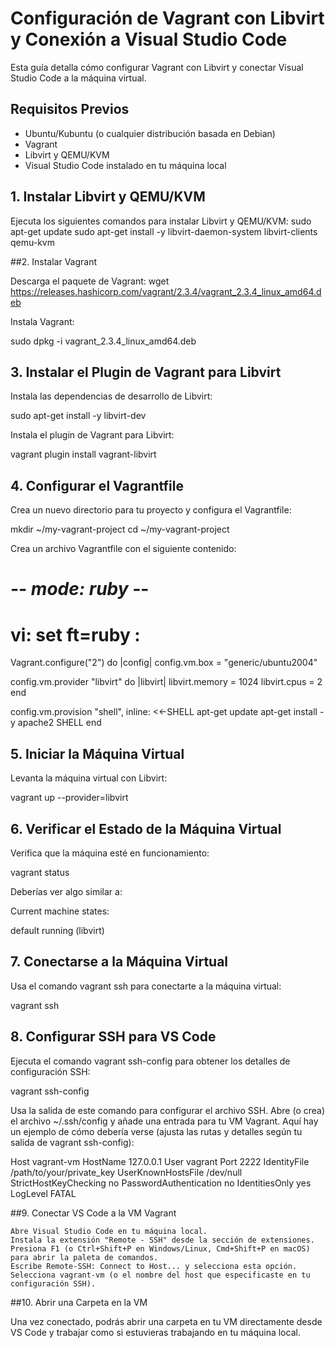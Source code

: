 # Configuración de Vagrant con Libvirt y Conexión a Visual Studio Code

Esta guía detalla cómo configurar Vagrant con Libvirt y conectar Visual Studio Code a la máquina virtual.

## Requisitos Previos

- Ubuntu/Kubuntu (o cualquier distribución basada en Debian)
- Vagrant
- Libvirt y QEMU/KVM
- Visual Studio Code instalado en tu máquina local

## 1. Instalar Libvirt y QEMU/KVM

Ejecuta los siguientes comandos para instalar Libvirt y QEMU/KVM:
sudo apt-get update
sudo apt-get install -y libvirt-daemon-system libvirt-clients qemu-kvm

##2. Instalar Vagrant

Descarga el paquete de Vagrant:
wget https://releases.hashicorp.com/vagrant/2.3.4/vagrant_2.3.4_linux_amd64.deb

Instala Vagrant:

sudo dpkg -i vagrant_2.3.4_linux_amd64.deb



## 3. Instalar el Plugin de Vagrant para Libvirt

Instala las dependencias de desarrollo de Libvirt:

sudo apt-get install -y libvirt-dev

Instala el plugin de Vagrant para Libvirt:

vagrant plugin install vagrant-libvirt



## 4. Configurar el Vagrantfile

Crea un nuevo directorio para tu proyecto y configura el Vagrantfile:

mkdir ~/my-vagrant-project
cd ~/my-vagrant-project

Crea un archivo Vagrantfile con el siguiente contenido:

# -*- mode: ruby -*-
# vi: set ft=ruby :

Vagrant.configure("2") do |config|
  config.vm.box = "generic/ubuntu2004"

  config.vm.provider "libvirt" do |libvirt|
    libvirt.memory = 1024
    libvirt.cpus = 2
  end

  config.vm.provision "shell", inline: <<-SHELL
    apt-get update
    apt-get install -y apache2
  SHELL
end


## 5. Iniciar la Máquina Virtual

Levanta la máquina virtual con Libvirt:

vagrant up --provider=libvirt


## 6. Verificar el Estado de la Máquina Virtual

Verifica que la máquina esté en funcionamiento:

vagrant status

Deberías ver algo similar a:

Current machine states:

default                   running (libvirt)



## 7. Conectarse a la Máquina Virtual

Usa el comando vagrant ssh para conectarte a la máquina virtual:

vagrant ssh



## 8. Configurar SSH para VS Code

Ejecuta el comando vagrant ssh-config para obtener los detalles de configuración SSH:


vagrant ssh-config

Usa la salida de este comando para configurar el archivo SSH. Abre (o crea) el archivo ~/.ssh/config y añade una entrada para tu VM Vagrant. Aquí hay un ejemplo de cómo debería verse (ajusta las rutas y detalles según tu salida de vagrant ssh-config):


Host vagrant-vm
  HostName 127.0.0.1
  User vagrant
  Port 2222
  IdentityFile /path/to/your/private_key
  UserKnownHostsFile /dev/null
  StrictHostKeyChecking no
  PasswordAuthentication no
  IdentitiesOnly yes
  LogLevel FATAL


##9. Conectar VS Code a la VM Vagrant

    Abre Visual Studio Code en tu máquina local.
    Instala la extensión "Remote - SSH" desde la sección de extensiones.
    Presiona F1 (o Ctrl+Shift+P en Windows/Linux, Cmd+Shift+P en macOS) para abrir la paleta de comandos.
    Escribe Remote-SSH: Connect to Host... y selecciona esta opción.
    Selecciona vagrant-vm (o el nombre del host que especificaste en tu configuración SSH).

##10. Abrir una Carpeta en la VM

Una vez conectado, podrás abrir una carpeta en tu VM directamente desde VS Code y trabajar como si estuvieras trabajando en tu máquina local.
